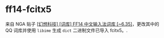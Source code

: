 # ff14-fcitx5

来自 NGA 贴子 [​[幻想科技] [词库] FF14 中文输入法词库 [~6.35]](https://ngabbs.com/read.php?tid=31640918)，更改其中的 QQ 词库并使用 `libime` 生成 `dict` 二进制文件已导入 fcitx5。.
